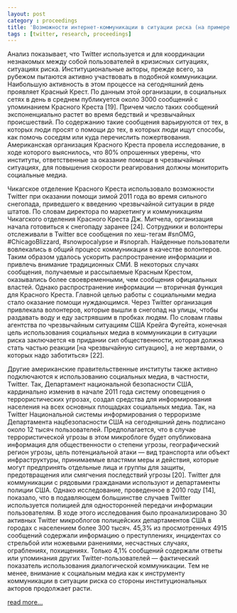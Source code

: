 ```yaml
---
layout: post
category : proceedings
title: 'Возможности интернет-коммуникации в ситуации риска (на примере сервиса twitter во время терракта в домодедово в январе 2011 года)'
tags : [twitter, research, proceedings]
---
```


Анализ показывает, что Twitter используется и для координации незнакомых между собой пользователей в кризисных ситуациях, ситуациях риска. Институциональные акторы, прежде всего, за рубежом пытаются активно участвовать в подобной коммуникации. Наибольшую активность в этом процессе на сегодняшний день проявляет Красный Крест. По данным этой организации, в социальных сетях в день в среднем публикуется около 3000 сообщений с упоминанием Красного Креста [19]. Причем число таких сообщений экспоненциально растет во время бедствий и чрезвычайных происшествий. По содержанию такие сообщения варьируются от тех, в которых люди просят о помощи до тех, в которых люди ищут способы, как помочь соседям или куда перечислить пожертвования. Американская организация Красного Креста провела исследование, в ходе которого выяснилось, что 80% опрошенных уверены, что институты, ответственные за оказание помощи в чрезвычайных ситуациях, для повышения скорости реагирования должны мониторить социальные медиа.

Чикагское отделение Красного Креста использовало возможности Twitter при оказании помощи зимой 2011 года во время сильного снегопада, приведшего к введению чрезвычайной ситуации в ряде штатов. По словам директора по маркетингу и коммуникациям Чикагского отделения Красного Креста Дж. Митчела, организация начала готовиться к снегопаду заранее [24]. Сотрудники и волонтеры отслеживали в Twitter все сообщения по хеш-тегам #snOMG, #ChicagoBlizzard, #snowpocalypse и #snoprah. Найденные пользователи вовлекались в общий процесс коммуникации в качестве волонтеров. Таким образом удалось ускорить распространение информации и привлечь внимание традиционных СМИ. В некоторых случаях сообщения, получаемые и рассылаемые Красным Крестом, оказывались более своевременными, чем сообщения официальных властей. Однако распространение информации — вторичная функция для Красного Креста. Главной целью работы с социальными медиа стало оказание помощи нуждающимся. Через Twitter организация привлекала волонтеров, которые вышли в снегопад на улицы, чтобы раздавать воду и еду застрявшим в пробках людям. По словам главы агентства по чрезвычайным ситуациям США Крейга Фугейта, конечная цель использования социальных медиа в коммуникации в ситуации риска заключается «в придании сил общественности, которая должна стать частью реакции [на чрезвычайную ситуацию], а не жертвами, о которых надо заботиться» [22].

Другие американские правительственные институты также активно подключаются к использованию социальных медиа, в частности, Twitter. Так, Департамент национальной безопасности США, кардинально изменив в начале 2011 года систему оповещения о террористических угрозах, создал средства для информирования населения на всех основных площадках социальных медиа. Так, на Twitter Национальной системы информирования о терроризме Департамента нацбезопасности США на сегодняшний день подписано около 12 тысяч пользователей. Предполагается, что в случае террористической угрозы в этом микроблоге будет опубликована информация для общественности о степени угрозы, географический регион угрозы, цель потенциальной атаки — вид транспорта или объект инфраструктуры, принимаемые властями меры и действия, которые могут предпринять отдельные лица и группы для защиты, предотвращения или смягчения последствий угрозы [20]. Twitter для коммуникации с рядовыми гражданами используют и департаменты полиции США. Однако исследование, проведенное в 2010 году [14], показало, что в подавляющем большинстве случаев Twitter используется полицией для односторонней передачи информации пользователям. В ходе этого исследования было проанализировано 30 активных Twitter микроблогов полицейских департаментов США в городах с населением более 300 тысяч. 45,3% из просмотренных 4915 сообщений содержали информацию о преступлениях, инцидентах со стрельбой или ножевыми ранениями, несчастных случаях, ограблениях, похищениях. Только 4,1% сообщений содержали ответы или упоминания других Twitter-пользователей — фактический показатель использования диалогической коммуникации. Тем не менее, внимание к социальным медиа как к инструменту коммуникации в ситуации риска со стороны институциональных акторов продолжает расти.

[read more...](http://www.isras.ru/files/File/publ/Mozgovaya_Risk_Sbornik_2011.pdf)